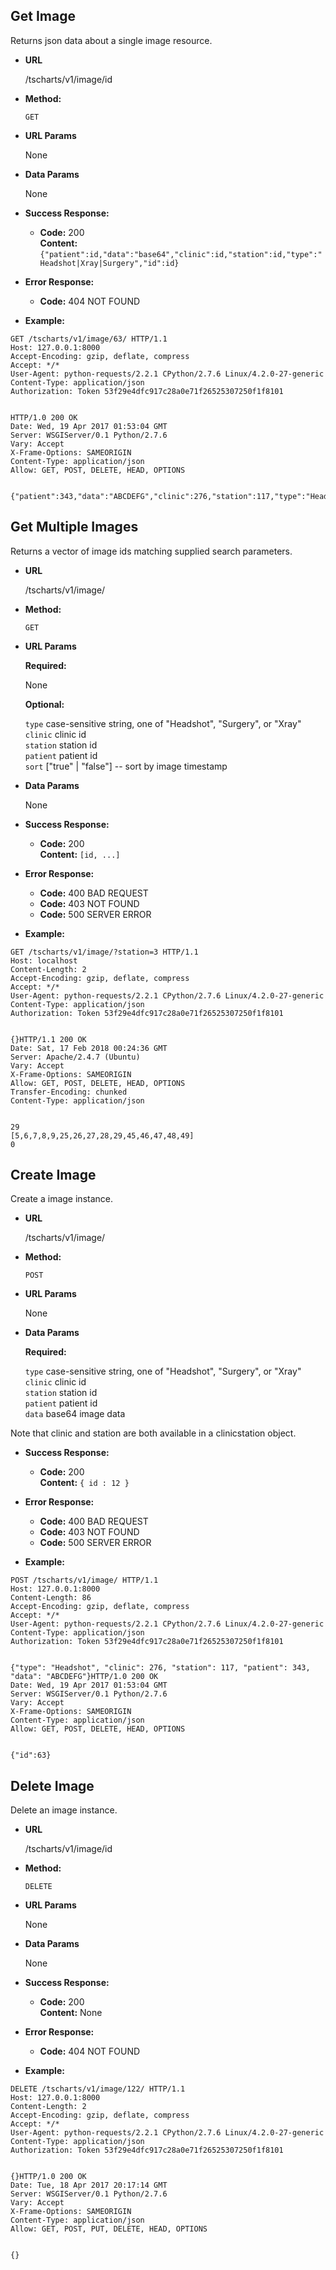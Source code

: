 **Get Image**
----
  Returns json data about a single image resource. 

* **URL**

  /tscharts/v1/image/id

* **Method:**

  `GET`
  
*  **URL Params**

   None

* **Data Params**

  None

* **Success Response:**

  * **Code:** 200 <br />
    **Content:** `{"patient":id,"data":"base64","clinic":id,"station":id,"type":"Headshot|Xray|Surgery","id":id}`
 
* **Error Response:**

  * **Code:** 404 NOT FOUND

* **Example:**

```
GET /tscharts/v1/image/63/ HTTP/1.1
Host: 127.0.0.1:8000
Accept-Encoding: gzip, deflate, compress
Accept: */*
User-Agent: python-requests/2.2.1 CPython/2.7.6 Linux/4.2.0-27-generic
Content-Type: application/json
Authorization: Token 53f29e4dfc917c28a0e71f26525307250f1f8101


HTTP/1.0 200 OK
Date: Wed, 19 Apr 2017 01:53:04 GMT
Server: WSGIServer/0.1 Python/2.7.6
Vary: Accept
X-Frame-Options: SAMEORIGIN
Content-Type: application/json
Allow: GET, POST, DELETE, HEAD, OPTIONS


{"patient":343,"data":"ABCDEFG","clinic":276,"station":117,"type":"Headshot","id":63}
```
  
**Get Multiple Images**
----
  Returns a vector of image ids matching supplied search parameters.

* **URL**

  /tscharts/v1/image/

* **Method:**

  `GET`
  
*  **URL Params**

   **Required:**

   None 

   **Optional:**
 
   `type` case-sensitive string, one of  "Headshot", "Surgery", or "Xray"<br />
   `clinic` clinic id<br />
   `station` station id<br />
   `patient` patient id<br />
   `sort` ["true" | "false"] -- sort by image timestamp<br /> 

* **Data Params**

   None

* **Success Response:**

  * **Code:** 200 <br />
    **Content:** `[id, ...]`
 
* **Error Response:**

  * **Code:** 400 BAD REQUEST<br />
  * **Code:** 403 NOT FOUND<br />
  * **Code:** 500 SERVER ERROR

* **Example:**

```
GET /tscharts/v1/image/?station=3 HTTP/1.1
Host: localhost
Content-Length: 2
Accept-Encoding: gzip, deflate, compress
Accept: */*
User-Agent: python-requests/2.2.1 CPython/2.7.6 Linux/4.2.0-27-generic
Content-Type: application/json
Authorization: Token 53f29e4dfc917c28a0e71f26525307250f1f8101


{}HTTP/1.1 200 OK
Date: Sat, 17 Feb 2018 00:24:36 GMT
Server: Apache/2.4.7 (Ubuntu)
Vary: Accept
X-Frame-Options: SAMEORIGIN
Allow: GET, POST, DELETE, HEAD, OPTIONS
Transfer-Encoding: chunked
Content-Type: application/json


29
[5,6,7,8,9,25,26,27,28,29,45,46,47,48,49]
0
```
  
**Create Image**
----
  Create a image instance.

* **URL**

  /tscharts/v1/image/

* **Method:**

  `POST`
  
*  **URL Params**

   None

* **Data Params**

   **Required:**

   `type` case-sensitive string, one of  "Headshot", "Surgery", or "Xray"<br />
   `clinic` clinic id<br />
   `station` station id<br />
   `patient` patient id<br />
   `data` base64 image data<br />

Note that clinic and station are both available in a clinicstation object.

* **Success Response:**

  * **Code:** 200 <br />
    **Content:** `{ id : 12 }`
 
* **Error Response:**

  * **Code:** 400 BAD REQUEST<br />
  * **Code:** 403 NOT FOUND<br />
  * **Code:** 500 SERVER ERROR

* **Example:**

```
POST /tscharts/v1/image/ HTTP/1.1
Host: 127.0.0.1:8000
Content-Length: 86
Accept-Encoding: gzip, deflate, compress
Accept: */*
User-Agent: python-requests/2.2.1 CPython/2.7.6 Linux/4.2.0-27-generic
Content-Type: application/json
Authorization: Token 53f29e4dfc917c28a0e71f26525307250f1f8101


{"type": "Headshot", "clinic": 276, "station": 117, "patient": 343, "data": "ABCDEFG"}HTTP/1.0 200 OK
Date: Wed, 19 Apr 2017 01:53:04 GMT
Server: WSGIServer/0.1 Python/2.7.6
Vary: Accept
X-Frame-Options: SAMEORIGIN
Content-Type: application/json
Allow: GET, POST, DELETE, HEAD, OPTIONS


{"id":63}
```

**Delete Image**
----
  Delete an image instance. 

* **URL**

  /tscharts/v1/image/id

* **Method:**

  `DELETE`
  
*  **URL Params**

   None

* **Data Params**

  None

* **Success Response:**

  * **Code:** 200 <br />
    **Content:** None
 
* **Error Response:**

  * **Code:** 404 NOT FOUND

* **Example:**

```
DELETE /tscharts/v1/image/122/ HTTP/1.1
Host: 127.0.0.1:8000
Content-Length: 2
Accept-Encoding: gzip, deflate, compress
Accept: */*
User-Agent: python-requests/2.2.1 CPython/2.7.6 Linux/4.2.0-27-generic
Content-Type: application/json
Authorization: Token 53f29e4dfc917c28a0e71f26525307250f1f8101


{}HTTP/1.0 200 OK
Date: Tue, 18 Apr 2017 20:17:14 GMT
Server: WSGIServer/0.1 Python/2.7.6
Vary: Accept
X-Frame-Options: SAMEORIGIN
Content-Type: application/json
Allow: GET, POST, PUT, DELETE, HEAD, OPTIONS


{}
```

